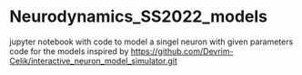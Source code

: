# Neurodynamics_SS2022_models
jupyter notebook with code to model a singel neuron with given parameters
code for the models inspired by https://github.com/Devrim-Celik/interactive_neuron_model_simulator.git
